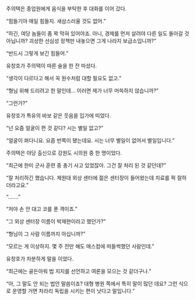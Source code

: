 주의택은 종업원에게 음식을 부탁한 후 대화를 이어 갔다.

“힘들기야 매일 힘들지. 새삼스러울 것도 없어.”

“하긴, 여당 놈들이 좀 꽉 막혀 있어야죠. 아니, 경제를 먼저 살려야 다른 일도 돌아갈 것 아닙니까? 괴상한 선심성 정책만 내놓으면 그게 나라지 보급소입니까?”

“반드시 그렇게 보긴 힘들어.”

유창호가 주의택이 따른 술을 한 잔 마셨다.

“생각이 다르다고 해서 꼭 원수처럼 대할 필요도 없고.”

“형님 위해 드리려고 한 말인데… 이러면 제가 너무 머쓱하지 않습니까?”

“그런가?”

유창호가 특유의 바보 같은 웃음을 입가에 띠었다.

“넌 요즘 얼굴이 편 것 같다? 시는 별일 없고?”

“얼굴이 펴다니요. 요즘 반쪽이 됐는데요. 시는 너무 별일이 없어서 별일입니다.”

주의택은 야당 출신으로 강원도 시의원 중 한 명이었다.

“최근에 한미 군사 훈련 중 총기 사고 있었잖아. 그건 잘 처리 된 것 같던데?”

“잘 처리하긴 했습니다. 제원대 외상 센터에 젊은 센터장이 들어왔는데 치료를 퍽 잘하더라고요.”

“…….”

“저야 손 안 대고 코를 푼 격이죠.”

“그 외상 센터장 이름이 박재현이라고 했던가?”

“형님이 그 사람 이름까지 아십니까?”

“모르는 게 이상하지. 몇 주 전만 해도 매스컴에 떠들썩했던 사람인데.”

유창호가 차분하게 말을 이었다.

“최근에는 골든아워 법 지지를 선언하고 여론을 모으는 것 같더구나.”

“아, 그 말도 안 되는 법안 말씀이죠? 대형 병원 쪽에서 특히 말이 많던 데요? 그런 식으로 운영할 거면 차라리 독립을 시키는 편이 낫다고 말입니다.”